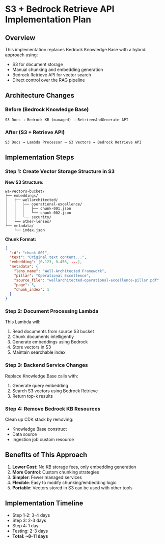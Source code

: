 # S3 + Bedrock Retrieve API Implementation Plan

## Overview

This implementation replaces Bedrock Knowledge Base with a hybrid approach using:
- S3 for document storage
- Manual chunking and embedding generation
- Bedrock Retrieve API for vector search
- Direct control over the RAG pipeline

## Architecture Changes

### Before (Bedrock Knowledge Base)
```
S3 Docs → Bedrock KB (managed) → RetrieveAndGenerate API
```

### After (S3 + Retrieve API)
```
S3 Docs → Lambda Processor → S3 Vectors → Bedrock Retrieve API
```

## Implementation Steps

### Step 1: Create Vector Storage Structure in S3

**New S3 Structure:**
```
wa-vectors-bucket/
├── embeddings/
│   ├── wellarchitected/
│   │   ├── operational-excellence/
│   │   │   ├── chunk-001.json
│   │   │   └── chunk-002.json
│   │   └── security/
│   └── other-lenses/
└── metadata/
    └── index.json
```

**Chunk Format:**
```json
{
  "id": "chunk-001",
  "text": "Original text content...",
  "embedding": [0.123, 0.456, ...],
  "metadata": {
    "lens_name": "Well-Architected Framework",
    "pillar": "Operational Excellence",
    "source_file": "wellarchitected-operational-excellence-pillar.pdf",
    "page": 5,
    "chunk_index": 1
  }
}
```

### Step 2: Document Processing Lambda

This Lambda will:
1. Read documents from source S3 bucket
2. Chunk documents intelligently
3. Generate embeddings using Bedrock
4. Store vectors in S3
5. Maintain searchable index

### Step 3: Backend Service Changes

Replace Knowledge Base calls with:
1. Generate query embedding
2. Search S3 vectors using Bedrock Retrieve
3. Return top-k results

### Step 4: Remove Bedrock KB Resources

Clean up CDK stack by removing:
- Knowledge Base construct
- Data source
- Ingestion job custom resource

## Benefits of This Approach

1. **Lower Cost**: No KB storage fees, only embedding generation
2. **More Control**: Custom chunking strategies
3. **Simpler**: Fewer managed services
4. **Flexible**: Easy to modify chunking/embedding logic
5. **Portable**: Vectors stored in S3 can be used with other tools

## Implementation Timeline

- Step 1-2: 3-4 days
- Step 3: 2-3 days  
- Step 4: 1 day
- Testing: 2-3 days
- **Total: ~8-11 days**

